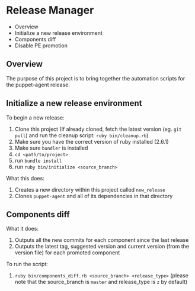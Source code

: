 Release Manager
===

 * Overview
 * Initialize a new release environment
 * Components diff
 * Disable PE promotion

Overview
---

The purpose of this project is to bring together the automation scripts 
for the puppet-agent release.

Initialize a new release environment
---

To begin a new release:
  1. Clone this project
  (If already cloned, fetch the latest version (eg. `git pull`) and run the cleanup script: `ruby bin/cleanup.rb`)
  2. Make sure you have the correct version of ruby installed (2.6.1)
  3. Make sure `bundler` is installed
  4. `cd <path/to/project>`
  5. run `bundle install`
  6. run `ruby bin/initialize <source_branch>`  

What this does:
  1. Creates a new directory within this project called `new_release`
  2. Clones `puppet-agent` and all of its dependencies in that directory  

Components diff
---

What it does:
  1. Outputs all the new commits for each component since the last release
  2. Outputs the latest tag, suggested version and current version (from the version file) for each promoted component 

To run the script:
  1. `ruby bin/components_diff.rb <source_branch> <release_type>` 
  (please note that the source_branch is `master` and release_type is `z` by default)
  